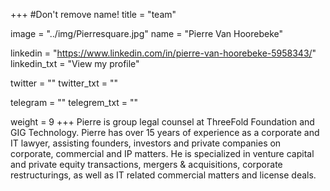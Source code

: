 +++
#Don't remove name!
title = "team"

image = "../img/Pierresquare.jpg"
name = "Pierre Van Hoorebeke"

linkedin = "https://www.linkedin.com/in/pierre-van-hoorebeke-5958343/"
linkedin_txt = "View my profile"

twitter = ""
twitter_txt = ""

telegram = ""
telegrem_txt = ""

weight = 9
+++
Pierre is group legal counsel at ThreeFold Foundation and GIG Technology. Pierre has over 15 years of experience as a corporate and IT lawyer, assisting founders, investors and private companies on corporate, commercial and IP matters. He is specialized in venture capital and private equity transactions, mergers & acquisitions, corporate restructurings, as well as IT related commercial matters and license deals.
